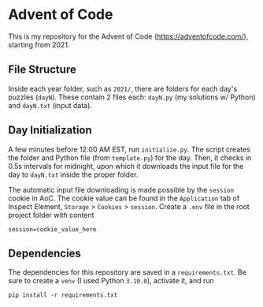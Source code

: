 # Advent of Code

This is my repository for the Advent of Code (https://adventofcode.com/), starting from 2021.


## File Structure
Inside each year folder, such as `2021/`, there are folders for each day's puzzles (`dayN`).
These contain 2 files each: `dayN.py` (my solutions w/ Python) and `dayN.txt` (input data).

## Day Initialization
A few minutes before 12:00 AM EST, run `initialize.py`.
The script creates the folder and Python file (from `template.py`) for the day. 
Then, it checks in 0.5s intervals for midnight, upon which it downloads the input file for the day to `dayN.txt` inside the proper folder.

The automatic input file downloading is made possible by the `session` cookie in AoC.
The cookie value can be found in the `Application` tab of Inspect Element, `Storage` > `Cookies` > `session`.
Create a `.env` file in the root project folder with content 
```
session=cookie_value_here
```

## Dependencies
The dependencies for this repository are saved in a `requirements.txt`.
Be sure to create a `venv` (I used Python `3.10.0`), activate it, and run
```
pip install -r requirements.txt
```
